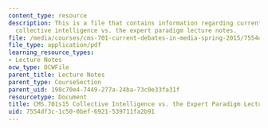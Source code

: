 ```yaml
---
content_type: resource
description: This is a file that contains information regarding current debates in
  collective intelligence vs. the expert paradigm lecture notes.
file: /media/courses/cms-701-current-debates-in-media-spring-2015/7554df3c1c500bef6921539711fa2b91_MITCMS_701S15_ColleIntelli.pdf
file_type: application/pdf
learning_resource_types:
- Lecture Notes
ocw_type: OCWFile
parent_title: Lecture Notes
parent_type: CourseSection
parent_uid: 198c70e4-7449-277a-24ba-73c0e33fa31f
resourcetype: Document
title: CMS.701s15 Collective Intelligence vs. the Expert Paradigm Lecture Notes
uid: 7554df3c-1c50-0bef-6921-539711fa2b91
---
```

